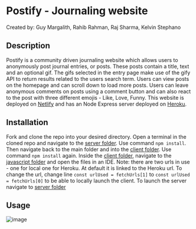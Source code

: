 # Postify - Journaling website
Created by: Guy Margalith, Rahib Rahman, Raj Sharma, Kelvin Stephano
## Description
Postify is a community driven journaling website which allows users to anonymously post journal entries, or posts. These posts contain a title, text and an optional gif. The gifs selected in the entry page make use of the gify API to return results related to the users search term. Users can view posts on the homepage and can scroll down to load more posts. Users can leave anonymous comments on posts using a comment button and can also react to the post with three different emojis - Like, Love, Funny. 
This website is deployed on [Netlify]() and has an Node Express server deployed on [Heroku](https://journaling-website.herokuapp.com/).

## Installation
Fork and clone the repo into your desired directory. Open a terminal in the cloned repo and navigate to the [server folder](./server). Use command `npm install`. Then navigate back to the main folder and into the [client folder](./client). Use command `npm install` again.
Inside the [client folder](./client), navigate to the [javascript folder](./client/static/js) and open the files in an IDE. Note: there are two urls in use - one for local one for Heroku. At default it is linked to the Heroku url. To change the url, change line `const urlUsed = fetchUrls[1]` to `const urlUsed = fetchUrls[0]` to be able to locally launch the client. 
To launch the server navigate to [server folder](./server) 

## Usage
![image](https://user-images.githubusercontent.com/92591642/143436695-1cb5cdea-22a3-4f8d-9d94-bb802ade4408.png)
